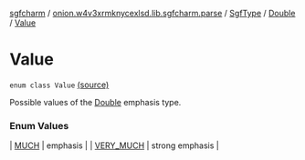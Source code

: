 [sgfcharm](../../../../index.md) / [onion.w4v3xrmknycexlsd.lib.sgfcharm.parse](../../../index.md) / [SgfType](../../index.md) / [Double](../index.md) / [Value](./index.md)

# Value

`enum class Value` [(source)](https://github.com/w4v3/sgfcharm/tree/master/sgfcharm/src/main/java/onion/w4v3xrmknycexlsd/lib/sgfcharm/parse/SgfTree.kt#L349)

Possible values of the [Double](../index.md) emphasis type.

### Enum Values

| [MUCH](-m-u-c-h.md) | emphasis |
| [VERY_MUCH](-v-e-r-y_-m-u-c-h.md) | strong emphasis |

